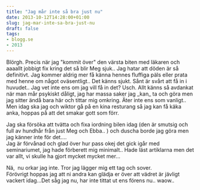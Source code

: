 ```yaml
---
title: "Jag mår inte så bra just nu"
date: 2013-10-12T14:28:00+01:00
slug: jag-mar-inte-sa-bra-just-nu
draft: false
tags:
- blogg.se
- 2013
---
```

Blörgh. Precis när jag "kommit över" den värsta biten med läkaren och aaaallt jobbigt fix kring det så blir Meg sjuk.. Jag hatar att döden är så definitivt. Jag kommer aldrig mer få känna hennes fluffiga päls eller prata med henne om något oväsentligt.. Det känns sjukt. Sånt är svårt att få in i huvudet.. Jag vet inte ens om jag vill få in det? Usch. Allt känns så avdankat när man mår psykiskt dåligt, jag har massa saker jag \_kan\_ ta och göra men jag sitter ändå bara här och tittar mig omkring. Äter inte ens som vanligt.. Men idag ska jag och wiktor gå på en kina resturang så jag kan få käka anka, hoppas på att det smakar gott som förr.  
  
Jag ska försöka att tvätta och fixa iordning bilen idag (den är smutsig och full av hundhår från just Meg och Ebba.. ) och duscha borde jag göra men jag känner inte för det....  
Jag är förvånad och glad över hur pass okej det gick igår med seminariumet, jag hade förberett mig minimalt.. Hade läst artiklarna men det var allt, vi skulle ha gjort mycket mycket mer...  
  
Nä,  nu orkar jag inte. Tror jag lägger mig ett tag och sover.  
Förövrigt hoppas jag att ni andra kan glädja er över att vädret är jävligt vackert idag...Det såg jag nu, har inte tittat ut ens förens nu.. waow..